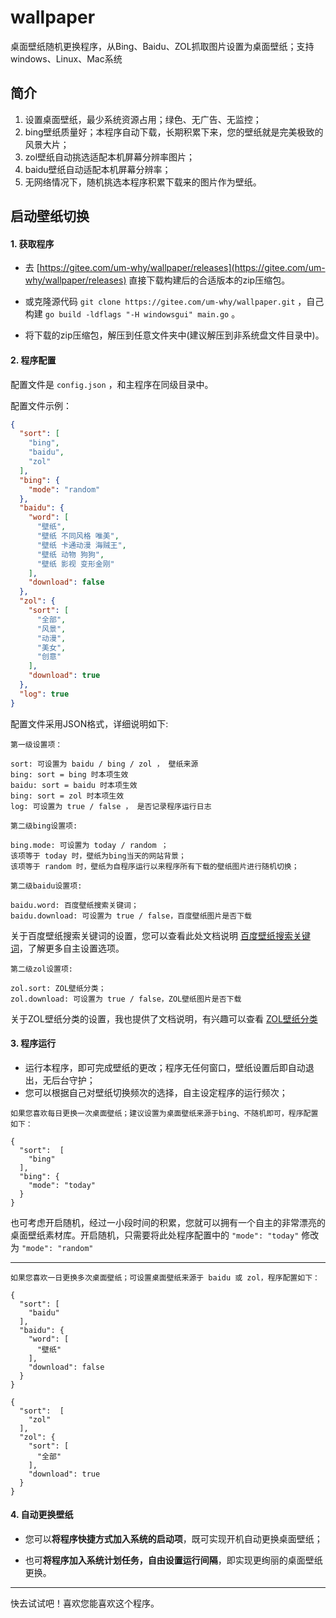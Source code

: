 # wallpaper
桌面壁纸随机更换程序，从Bing、Baidu、ZOL抓取图片设置为桌面壁纸；支持windows、Linux、Mac系统

## 简介

1. 设置桌面壁纸，最少系统资源占用；绿色、无广告、无监控；
2. bing壁纸质量好；本程序自动下载，长期积累下来，您的壁纸就是完美极致的风景大片；
3. zol壁纸自动挑选适配本机屏幕分辨率图片；
4. baidu壁纸自动适配本机屏幕分辨率；
5. 无网络情况下，随机挑选本程序积累下载来的图片作为壁纸。

## 启动壁纸切换

#### 1. 获取程序

- 去 [https://gitee.com/um-why/wallpaper/releases](https://gitee.com/um-why/wallpaper/releases) 直接下载构建后的合适版本的zip压缩包。

- 或克隆源代码 `git clone https://gitee.com/um-why/wallpaper.git` ，自己构建 `go build -ldflags "-H windowsgui" main.go` 。

- 将下载的zip压缩包，解压到任意文件夹中(建议解压到非系统盘文件目录中)。

#### 2. 程序配置

配置文件是 `config.json` ，和主程序在同级目录中。

配置文件示例：

```json
{
  "sort": [
    "bing",
    "baidu",
    "zol"
  ],
  "bing": {
    "mode": "random"
  },
  "baidu": {
    "word": [
      "壁纸",
      "壁纸 不同风格 唯美",
      "壁纸 卡通动漫 海贼王",
      "壁纸 动物 狗狗",
      "壁纸 影视 变形金刚"
    ],
    "download": false
  },
  "zol": {
    "sort": [
      "全部",
      "风景",
      "动漫",
      "美女",
      "创意"
    ],
    "download": true
  },
  "log": true
}
```
配置文件采用JSON格式，详细说明如下:

```
第一级设置项：

sort: 可设置为 baidu / bing / zol ， 壁纸来源
bing: sort = bing 时本项生效
baidu: sort = baidu 时本项生效
bing: sort = zol 时本项生效
log: 可设置为 true / false ， 是否记录程序运行日志
```

```
第二级bing设置项:

bing.mode: 可设置为 today / random ；
该项等于 today 时，壁纸为bing当天的网站背景；
该项等于 random 时，壁纸为自程序运行以来程序所有下载的壁纸图片进行随机切换；
```

```
第二级baidu设置项:

baidu.word: 百度壁纸搜索关键词；
baidu.download: 可设置为 true / false，百度壁纸图片是否下载
```

关于百度壁纸搜索关键词的设置，您可以查看此处文档说明 [百度壁纸搜索关键词](readme/baidu.md "百度壁纸关键词设置")，了解更多自主设置选项。

```
第二级zol设置项:

zol.sort: ZOL壁纸分类；
zol.download: 可设置为 true / false，ZOL壁纸图片是否下载
```

关于ZOL壁纸分类的设置，我也提供了文档说明，有兴趣可以查看 [ZOL壁纸分类](readme/zol.md "ZOL壁纸分类设置")

#### 3. 程序运行

- 运行本程序，即可完成壁纸的更改；程序无任何窗口，壁纸设置后即自动退出，无后台守护；
- 您可以根据自己对壁纸切换频次的选择，自主设定程序的运行频次；
```
如果您喜欢每日更换一次桌面壁纸；建议设置为桌面壁纸来源于bing、不随机即可，程序配置如下：

{
  "sort":  [
    "bing"
  ],
  "bing": {
    "mode": "today"
  }
}
```
也可考虑开启随机，经过一小段时间的积累，您就可以拥有一个自主的非常漂亮的桌面壁纸素材库。开启随机，只需要将此处程序配置中的 `"mode": "today"` 修改为 `"mode": "random"`

------

```
如果您喜欢一日更换多次桌面壁纸；可设置桌面壁纸来源于 baidu 或 zol，程序配置如下：

{
  "sort": [
    "baidu"
  ],
  "baidu": {
    "word": [
      "壁纸"
    ],
    "download": false
  }
}

{
  "sort":  [
    "zol"
  ],
  "zol": {
    "sort": [
      "全部"
    ],
    "download": true
  }
}
```

#### 4. 自动更换壁纸

- 您可以**将程序快捷方式加入系统的启动项**，既可实现开机自动更换桌面壁纸；

- 也可**将程序加入系统计划任务，自由设置运行间隔**，即实现更绚丽的桌面壁纸更换。

------

快去试试吧！喜欢您能喜欢这个程序。